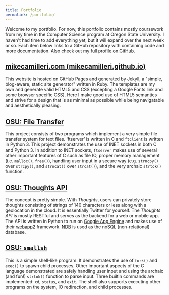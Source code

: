 ```yaml
---
title: Portfolio
permalink: /portfolio/
---
```


Welcome to my portfolio. For now, this portfolio contains mostly coursework from my time in the Computer Science program at Oregon State University. I haven't had time to add everything yet, but it will expand over the next week or so. Each item below links to a GitHub repository with containing code and more documentation. Also check out <a rel="me" href="https://github.com/mikecamilleri">my full profile on GitHub</a>.

## [mikecamilleri.com (mikecamilleri.github.io)](https://github.com/mikecamilleri/mikecamilleri.github.io)

This website is hosted on GitHub Pages and generated by Jekyll, a "simple, blog-aware, static site generator" written in Ruby. The templates are my own and generate valid HTML5 and CSS (excepting a Google Fonts link and some browser specific CSS). Here I make good use of HTML5 semantics and strive for a design that is as minimal as possible while being navigatable and aesthetically pleasing. 

## [OSU: File Transfer](https://github.com/mikecamilleri/osu-filetransfer)

This project consists of two programs which implement a very simple file transfer system for text files. ‘ftserver’ is written in C and `ftclient` is written in Python 3. This project demonstrates the use of INET sockets in both C and Python 3. In addition to INET sockets, `ftserver` makes use of several other important features of C such as file IO, proper memory management (i.e. `malloc()`, `free()`), handling user input in a secure way (e.g. `strncpy()` over `strcpy()`, and `strncat()` over `strcat()`), and the very archaic `strtok()` function.

## [OSU: Thoughts API](https://github.com/mikecamilleri/osu-thoughts-api)

The concept is pretty simple. With _Thoughts_, users can privately store thoughts consisting of strings of 140 characters or less along with a geolocation in the cloud. It is essentially Twitter for yourself. The _Thoughts API_ is mostly RESTful and serves as the backend for a web or mobile app. The API is written in Python to run on [Google App Engine](https://cloud.google.com/appengine/docs) and makes use of their [webapp2](https://cloud.google.com/appengine/docs/python/tools/webapp2) framework. [NDB](https://cloud.google.com/appengine/docs/python/ndb/) is used as the noSQL (non-relational) database.

## [OSU: `smallsh`](https://github.com/mikecamilleri/osu-smallsh)

This is a simple shell-like program. It demonstrates the use of `fork()` and `exec()` to spawn child processes. Other important aspects of the C language demonstrated are safely handling user input and using the archaic (and fun!) `strtok()` function to parse input. Three builtin commands are implemented: `cd`, `status`, and `exit`. The shell also supports executing other programs on the system, IO redirection, and child processes. 